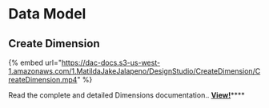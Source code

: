 # Data Model

## Create Dimension

{% embed url="https://dac-docs.s3-us-west-1.amazonaws.com/1.MatildaJakeJalapeno/DesignStudio/CreateDimension/CreateDimension.mp4" %}

Read the complete and detailed Dimensions documentation.. [**View!**](dimensions.md)\*\*\*\*

